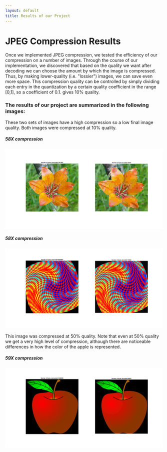 ```yaml
---
layout: default
title: Results of our Project
---
```

# JPEG Compression Results
Once we implemented JPEG compression, we tested the efficiency of our compression on a number of images. Through the course of our implementation, we discovered that based on the quality we want after decoding we can choose the amount by which the image is compressed. Thus, by making lower-quality (i.e. "lossier") images, we can save even more space. This compression quality can be controlled by simply dividing each entry in the quantization by a certain quality coefficient in the range [0,1], so a coefficient of 0.1. gives 10% quality.

### The results of our project are summarized in the following images:

These two sets of images have a high compression so a low final image quality. Both images were compressed at 10% quality.

##### 58X compression
![Image 1.](CompressionSizeQuality10.png)
##### 58X compression
![Image 2.](CompressionSizeQuality10_2.png)

This image was compressed at 50% quality. Note that even at 50% quality we get a very high level of compression, although there are noticeable differences in how the color of the apple is represented.
##### 59X compression
![Image 3.](CompressionSizeQuality50.png)
